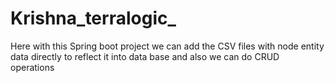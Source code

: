# Krishna_terralogic_
 Here with this Spring boot project we can add the CSV files with node entity data directly to reflect it into data base and also we can do CRUD operations
